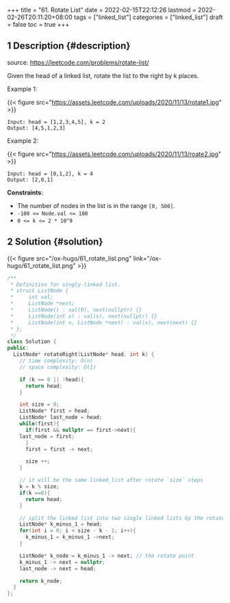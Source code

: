 +++
title = "61. Rotate List"
date = 2022-02-15T22:12:26
lastmod = 2022-02-26T20:11:20+08:00
tags = ["linked_list"]
categories = ["linked_list"]
draft = false
toc = true
+++

## <span class="section-num">1</span> Description {#description}

source: <https://leetcode.com/problems/rotate-list/>

Given the head of a linked list, rotate the list to the right by k places.

Example 1:

{{< figure src="https://assets.leetcode.com/uploads/2020/11/13/rotate1.jpg" >}}

```text
Input: head = [1,2,3,4,5], k = 2
Output: [4,5,1,2,3]
```

Example 2:

{{< figure src="https://assets.leetcode.com/uploads/2020/11/13/roate2.jpg" >}}

```text
Input: head = [0,1,2], k = 4
Output: [2,0,1]
```

**Constraints**:

-   The number of nodes in the list is in the range `[0, 500]`.
-   `-100 <= Node.val <= 100`
-   `0 <= k <= 2 * 10^9`


## <span class="section-num">2</span> Solution {#solution}

{{< figure src="/ox-hugo/61_rotate_list.png" link="/ox-hugo/61_rotate_list.png" >}}

```c++
/**
 * Definition for singly-linked list.
 * struct ListNode {
 *     int val;
 *     ListNode *next;
 *     ListNode() : val(0), next(nullptr) {}
 *     ListNode(int x) : val(x), next(nullptr) {}
 *     ListNode(int x, ListNode *next) : val(x), next(next) {}
 * };
 */
class Solution {
public:
  ListNode* rotateRight(ListNode* head, int k) {
    // time complexity: O(n)
    // space complexity: O(1)

    if (k == 0 || !head){
      return head;
    }

    int size = 0;
    ListNode* first = head;
    ListNode* last_node = head;
    while(first){
      if(first && nullptr == first->next){
	last_node = first;
      }
      first = first -> next;

      size ++;
    }

    // it will be the same linked_list after rotate `size` steps
    k = k % size;
    if(k ==0){
      return head;
    }

    // split the linked list into two single linked lists by the rotate point;
    ListNode* k_minus_1 = head;
    for(int i = 0; i < size - k - 1; i++){
      k_minus_1 = k_minus_1 ->next;
    }

    ListNode* k_node = k_minus_1 -> next; // the rotate point
    k_minus_1 -> next = nullptr;
    last_node -> next = head;

    return k_node;
  }
};
```
